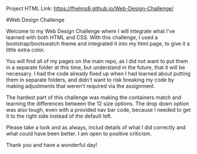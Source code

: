 Project HTML Link: https://fhelms8.github.io/Web-Design-Challenge/

#Web Design Challenge

Welcome to my Web Design Challenge where I will integrate what I've learned with both HTML and CSS. 
With this challenge, I used a bootstrap/bootswatch theme and integrated it into my html page, to give it a little extra color. 

You will find all of my pages on the main repo, as I did not want to put them in a separate folder at this time, but understand in the future, that it will be necessary. 
I had the code already fixed up when I had learned about putting them in separate folders, and didn't want to risk breaking my code by making adjustments that weren't required via the assignment. 

The hardest part of this challenge was making the containers match and learning the differences between the 12 size options. The drop down option was also tough, even with a provided nav bar code, because I needed to get it to the right side instead of the default left. 

Please take a look and as always, includ details of what I did correctly and what could have been better.
I am open to positive criticism. 

Thank you and have a wonderful day!

